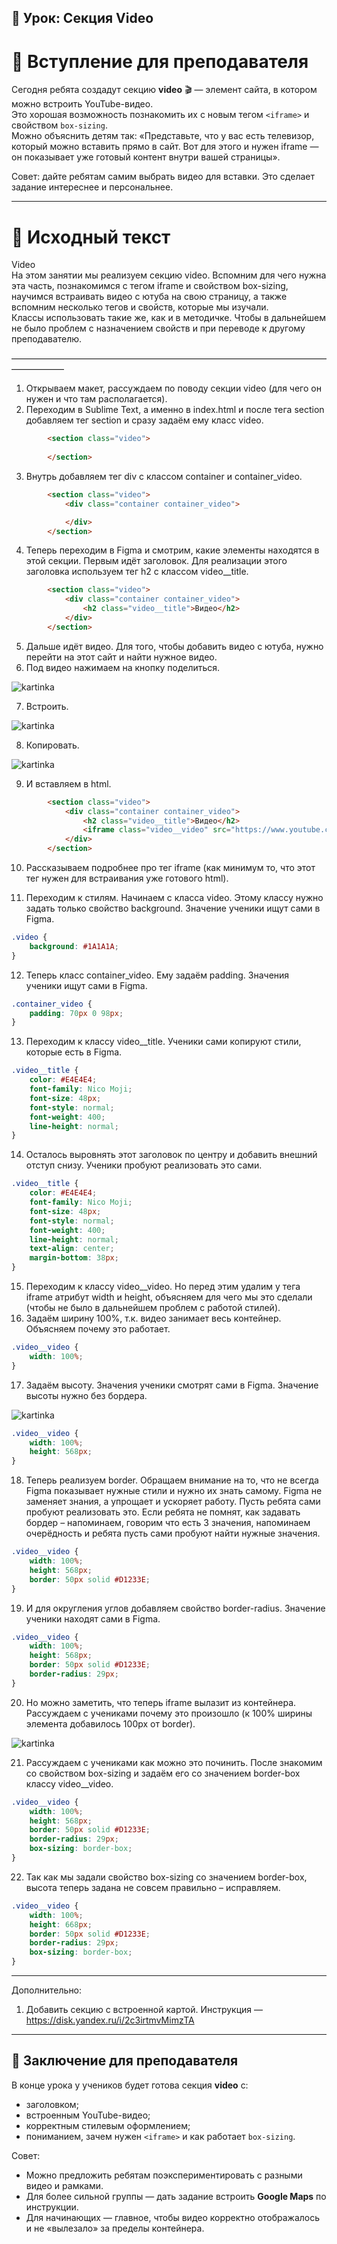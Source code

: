 ## 🚀 Урок: Секция Video  

# 🎤 Вступление для преподавателя  

Сегодня ребята создадут секцию **video** 🎬 — элемент сайта, в котором можно встроить YouTube-видео.  
Это хорошая возможность познакомить их с новым тегом `<iframe>` и свойством `box-sizing`.  
Можно объяснить детям так: «Представьте, что у вас есть телевизор, который можно вставить прямо в сайт. Вот для этого и нужен iframe — он показывает уже готовый контент внутри вашей страницы».  

Совет: дайте ребятам самим выбрать видео для вставки. Это сделает задание интереснее и персональнее.  

---

# 📖 Исходный текст  

Video  
На этом занятии мы реализуем секцию video. Вспомним для чего нужна эта часть, познакомимся с тегом iframe и свойством box-sizing, научимся встраивать видео с ютуба на свою страницу, а также вспомним несколько тегов и свойств, которые мы изучали.  
Классы использовать такие же, как и в методичке. Чтобы в дальнейшем не было проблем с назначением свойств и при переводе к другому преподавателю.  

——————————————————————————————————————————  

1) Открываем макет, рассуждаем по поводу секции video (для чего он нужен и что там располагается).  
2) Переходим в Sublime Text, а именно в index.html и после тега section добавляем тег section и сразу задаём ему класс video.  

```html
		<section class="video">
			
		</section>
```

3) Внутрь добавляем тег div с классом container и container_video.  
```html
		<section class="video">
			<div class="container container_video">

			</div>
		</section>
```
4) Теперь переходим в Figma и смотрим, какие элементы находятся в этой секции. Первым идёт заголовок. Для реализации этого заголовка используем тег h2 с классом video__title.  
```html
		<section class="video">
			<div class="container container_video">
				<h2 class="video__title">Видео</h2>
			</div>
		</section>
```
5) Дальше идёт видео. Для того, чтобы добавить видео с ютуба, нужно перейти на этот сайт и найти нужное видео.  
6) Под видео нажимаем на кнопку поделиться.  

<img src="images/Picture (70).png" alt="kartinka">

7) Встроить.  

<img src="images/Picture (71).png" alt="kartinka">

8) Копировать.  

<img src="images/Picture (72).png" alt="kartinka">

9) И вставляем в html.  
```html
		<section class="video">
			<div class="container container_video">
				<h2 class="video__title">Видео</h2>
				<iframe class="video__video" src="https://www.youtube.com/embed/AQHBkqelmUc" title="YouTube video player" frameborder="0" allow="accelerometer; autoplay; clipboard-write; encrypted-media; gyroscope; picture-in-picture; web-share" allowfullscreen></iframe>
			</div>
		</section>
```
10) Рассказываем подробнее про тег iframe (как минимум то, что этот тег нужен для встраивания уже готового html).  

11) Переходим к стилям. Начинаем с класса video. Этому классу нужно задать только свойство background. Значение ученики ищут сами в Figma.  
```css
.video {
	background: #1A1A1A;
}
```
12) Теперь класс container_video. Ему задаём padding. Значения ученики ищут сами в Figma.  
```css
.container_video {
	padding: 70px 0 98px;
}
```
13) Переходим к классу video__title. Ученики сами копируют стили, которые есть в Figma.  
```css
.video__title {
	color: #E4E4E4;
	font-family: Nico Moji;
	font-size: 48px;
	font-style: normal;
	font-weight: 400;
	line-height: normal;
}
```
14) Осталось выровнять этот заголовок по центру и добавить внешний отступ снизу. Ученики пробуют реализовать это сами.  
```css
.video__title {
	color: #E4E4E4;
	font-family: Nico Moji;
	font-size: 48px;
	font-style: normal;
	font-weight: 400;
	line-height: normal;
	text-align: center;
	margin-bottom: 38px;
}
```
15) Переходим к классу video__video. Но перед этим удалим у тега iframe атрибут width и height, объясняем для чего мы это сделали (чтобы не было в дальнейшем проблем с работой стилей).  
16) Задаём ширину 100%, т.к. видео занимает весь контейнер. Объясняем почему это работает.  
```css
.video__video {
	width: 100%;
}
```
17) Задаём высоту. Значения ученики смотрят сами в Figma. Значение высоты нужно без бордера.  

<img src="images/Picture (73).png" alt="kartinka">

```css
.video__video {
	width: 100%;
	height: 568px;
}
```
18) Теперь реализуем border. Обращаем внимание на то, что не всегда Figma показывает нужные стили и нужно их знать самому. Figma не заменяет знания, а упрощает и ускоряет работу. Пусть ребята сами пробуют реализовать это. Если ребята не помнят, как задавать бордер – напоминаем, говорим что есть 3 значения, напоминаем очерёдность и ребята пусть сами пробуют найти нужные значения.  
```css
.video__video {
	width: 100%;
	height: 568px;
	border: 50px solid #D1233E;
}
```
19) И для округления углов добавляем свойство border-radius. Значение ученики находят сами в Figma.  
```css
.video__video {
	width: 100%;
	height: 568px;
	border: 50px solid #D1233E;
	border-radius: 29px;
}
```
20) Но можно заметить, что теперь iframe вылазит из контейнера. Рассуждаем с учениками почему это произошло (к 100% ширины элемента добавилось 100px от border).  

<img src="images/Picture (74).png" alt="kartinka">

21) Рассуждаем с учениками как можно это починить. После знакомим со свойством box-sizing и задаём его со значением border-box классу video__video.  
```css
.video__video {
	width: 100%;
	height: 568px;
	border: 50px solid #D1233E;
	border-radius: 29px;
	box-sizing: border-box;
}
```
22) Так как мы задали свойство box-sizing со значением border-box, высота теперь задана не совсем правильно – исправляем.  
```css
.video__video {
	width: 100%;
	height: 668px;
	border: 50px solid #D1233E;
	border-radius: 29px;
	box-sizing: border-box;
}
```
---

Дополнительно:  
1) Добавить секцию с встроенной картой. Инструкция — https://disk.yandex.ru/i/2c3irtmvMimzTA  

---

## 🎯 Заключение для преподавателя  

В конце урока у учеников будет готова секция **video** с:  

- заголовком;  
- встроенным YouTube-видео;  
- корректным стилевым оформлением;  
- пониманием, зачем нужен `<iframe>` и как работает `box-sizing`.  

Совет:  
- Можно предложить ребятам поэкспериментировать с разными видео и рамками.  
- Для более сильной группы — дать задание встроить **Google Maps** по инструкции.  
- Для начинающих — главное, чтобы видео корректно отображалось и не «вылезало» за пределы контейнера.  

